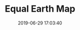 ---
title: Equal Earth Map
date: 2019-06-29 17:03:40
type: post
blog: true
image: 2019/equal-earth.PNG
link: http://equal-earth.com/physical/
---